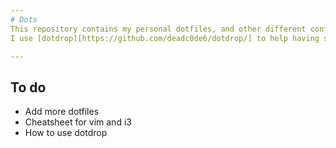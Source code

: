 ```yaml
---
# Dots
This repository contains my personal dotfiles, and other different configurations that are useful.
I use [dotdrop][https://github.com/deadc0de6/dotdrop/] to help having same dotfiles for different hosts.

---
```

## To do
* Add more dotfiles
* Cheatsheet for vim and i3
* How to use dotdrop
